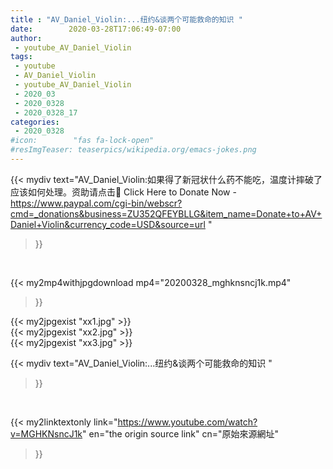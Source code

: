```yaml
---
title : "AV_Daniel_Violin:...纽约&谈两个可能救命的知识 "
date:        2020-03-28T17:06:49-07:00
author:
 - youtube_AV_Daniel_Violin
tags:
 - youtube
 - AV_Daniel_Violin
 - youtube_AV_Daniel_Violin
 - 2020_03
 - 2020_0328
 - 2020_0328_17
categories:
 - 2020_0328
#icon:        "fas fa-lock-open"
#resImgTeaser: teaserpics/wikipedia.org/emacs-jokes.png
---
```


{{< mydiv text="AV_Daniel_Violin:如果得了新冠状什么药不能吃，温度计摔破了应该如何处理。资助请点击📌 Click Here to Donate Now - https://www.paypal.com/cgi-bin/webscr?cmd=_donations&business=ZU352QFEYBLLG&item_name=Donate+to+AV+Daniel+Violin&currency_code=USD&source=url "
>}}
<br>


{{< my2mp4withjpgdownload mp4="20200328_mghknsncj1k.mp4"
>}}

{{< my2jpgexist "xx1.jpg" >}}<br>
{{< my2jpgexist "xx2.jpg" >}}<br>
{{< my2jpgexist "xx3.jpg" >}}<br>



{{< mydiv text="AV_Daniel_Violin:...纽约&谈两个可能救命的知识 "
>}}
<br>

{{< my2linktextonly link="https://www.youtube.com/watch?v=MGHKNsncJ1k"
en="the origin source link" cn="原始來源網址"
>}}


<br>


